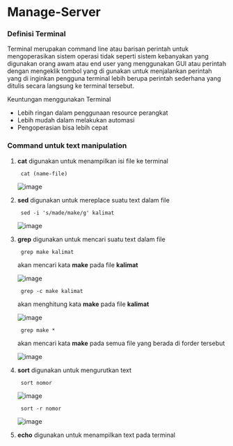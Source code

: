 # Manage-Server

### Definisi Terminal

Terminal merupakan command line atau barisan perintah untuk mengoperasikan sistem operasi tidak seperti sistem kebanyakan yang digunakan orang awam atau end user yang menggunakan GUI atau perintah dengan mengeklik tombol yang di gunakan untuk menjalankan perintah yang di inginkan pengguna terminal lebih berupa perintah sederhana yang ditulis secara langsung ke terminal tersebut.

Keuntungan menggunakan Terminal

- Lebih ringan dalam penggunaan resource perangkat
- Lebih mudah dalam melakukan automasi
- Pengoperasian bisa lebih cepat

### Command untuk text manipulation

1. __cat__ digunakan untuk menampilkan isi file ke terminal

        cat (name-file)

      ![image](https://user-images.githubusercontent.com/40049149/187897542-3973d1c1-0aec-402f-bb19-ff01e377372c.png)

2. __sed__ digunakan untuk mereplace suatu text dalam file

        sed -i 's/made/make/g' kalimat

      ![image](https://user-images.githubusercontent.com/40049149/187898054-eaebda23-c214-415e-b3df-eb0483f94630.png)

3. __grep__ digunakan untuk mencari suatu text dalam file

        grep make kalimat
        
      akan mencari kata __make__ pada file __kalimat__

      ![image](https://user-images.githubusercontent.com/40049149/187898414-5157294e-8d68-4751-a65a-62d080fb65f2.png)

        grep -c make kalimat
        
      akan menghitung kata __make__ pada file __kalimat__

      ![image](https://user-images.githubusercontent.com/40049149/187900968-9f4fd45b-5102-45d7-801b-ec114e00aa93.png)

        grep make *

      akan mencari kata __make__ pada semua file yang berada di forder tersebut

      ![image](https://user-images.githubusercontent.com/40049149/187901676-60f8a5c5-3c51-4019-b5bc-b8e5e3c8dea0.png)

4. __sort__ digunakan untuk mengurutkan text

        sort nomor

      ![image](https://user-images.githubusercontent.com/40049149/187901973-e138fe91-b894-421b-9676-cc41fcf80d1e.png)

        sort -r nomor
        
      ![image](https://user-images.githubusercontent.com/40049149/187902082-716dbed1-5adf-4f0f-9623-fce7a2acfaf1.png)

5. __echo__ digunakan untuk menampilkan text pada terminal



















